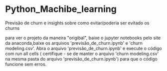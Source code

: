# Python_Machibe_learning
Previsão de churn e insights sobre como evitar/poderia ser evitado os churns

para ver o projeto da maneira "origibal", baixe o jupyter notebooks pelo site da anaconda,baixe os arquivos 'previsão_de_churn.ipynb' e 
'churn modeling.csv'. Abra o arquivo 'previsão_de_churn.ipynb' e execute o código com run all cells ( certifique - se de manter o arquivo 'churn modeling.csv' na mesma pasta do arquivo 'previsão_de_churn.ipynb') para que o código funcione sem erros.
